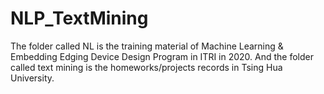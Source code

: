# NLP_TextMining

The folder called NL is the training material of  Machine Learning & Embedding Edging Device Design Program in ITRI in 2020.
And the folder called text mining is the homeworks/projects records in Tsing Hua University.
